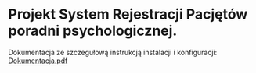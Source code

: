 # Projekt System Rejestracji Pacjętów poradni psychologicznej.
Dokumentacja ze szczegułową instrukcją instalacji i konfiguracji: 
[Dokumentacja.pdf](https://github.com/Hamau12/Poradnia/files/11633098/Dokumentacja.pdf)
